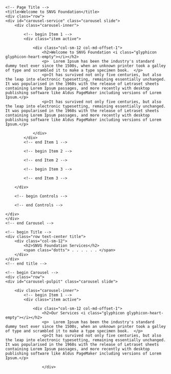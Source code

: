 <!DOCTYPE html>
<html lang="en">
<head>
<body>
	<!-- Define Charset -->
	<meta charset="utf-8"/>

	<!-- Page Title -->
	<title>Welcome to SNVG Foundation</title>
	<div class="row">
	<div id="carousel-service" class="carousel slide">
		<div class="carousel-inner">
			
			<!-- begin Item 1 -->
			<div class="item active">
				
				<div class="col-sm-12 col-md-offset-1">
					<h2>Welcome to SNVG Foundation <i class="glyphicon glyphicon-heart-empty"></i></h2>
					<p>  Lorem Ipsum has been the industry's standard dummy text ever since the 1500s, when an unknown printer took a galley of type and scrambled it to make a type specimen book.  </p>
					<p>It has survived not only five centuries, but also the leap into electronic typesetting, remaining essentially unchanged. It was popularised in the 1960s with the release of Letraset sheets containing Lorem Ipsum passages, and more recently with desktop publishing software like Aldus PageMaker including versions of Lorem Ipsum.</p>
                    <p>It has survived not only five centuries, but also the leap into electronic typesetting, remaining essentially unchanged. It was popularised in the 1960s with the release of Letraset sheets containing Lorem Ipsum passages, and more recently with desktop publishing software like Aldus PageMaker including versions of Lorem Ipsum.</p>
					
				</div>
			</div>
			<!-- end Item 1 -->

			<!-- begin Item 2 -->
			
			<!-- end Item 2 -->

			<!-- begin Item 3 -->
			
			<!-- end Item 3 -->

		</div>
	 			
		<!-- begin Controls -->
		
		<!-- end Controls -->

	</div>
	</div>
	<!-- end Carousel -->
</div>     
</section>
<!-- end Service & Study -->

<!-- Our Ministries -->

<!-- end Our Ministries -->


<!-- begin Behind the Pulpit -->
<section id="menu-staff" class="generic pulpit">
<div class="container">

	<!-- begin Title -->
	<div class="row text-center title">
		<div class="col-sm-12">
			<h2>SNVG Foundation Services</h2>
			<span class="dotts"> . . . . . . </span>            
		</div>          
	</div>
	<!-- end title -->

	<!-- begin Carousel -->
	<div class="row">
	<div id="carousel-pulpit" class="carousel slide">

		<div class="carousel-inner">
			<!-- begin Item 1 -->
			<div class="item active">
				
				<div class="col-sm-12 col-md-offset-1">
					<h2>Our Services <i class="glyphicon glyphicon-heart-empty"></i></h2>
					<p>  Lorem Ipsum has been the industry's standard dummy text ever since the 1500s, when an unknown printer took a galley of type and scrambled it to make a type specimen book.  </p>
					<p>It has survived not only five centuries, but also the leap into electronic typesetting, remaining essentially unchanged. It was popularised in the 1960s with the release of Letraset sheets containing Lorem Ipsum passages, and more recently with desktop publishing software like Aldus PageMaker including versions of Lorem Ipsum.</p>
                    
					</div>
    
</body>
</html>
		
